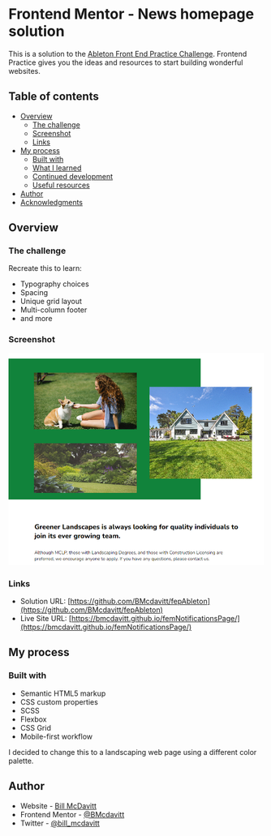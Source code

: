 # Frontend Mentor - News homepage solution

This is a solution to the [Ableton Front End Practice Challenge](https://www.frontendpractice.com/projects/ableton). Frontend Practice gives you the ideas and resources to start building wonderful websites. 
## Table of contents

- [Overview](#overview)
  - [The challenge](#the-challenge)
  - [Screenshot](#screenshot)
  - [Links](#links)
- [My process](#my-process)
  - [Built with](#built-with)
  - [What I learned](#what-i-learned)
  - [Continued development](#continued-development)
  - [Useful resources](#useful-resources)
- [Author](#author)
- [Acknowledgments](#acknowledgments)

## Overview

### The challenge

Recreate this to learn:

 - Typography choices
 - Spacing
 - Unique grid layout
 - Multi-column footer
 - and more

### Screenshot

![](./dist/images/Screenshot.png)


### Links

- Solution URL: [https://github.com/BMcdavitt/fepAbleton](https://github.com/BMcdavitt/fepAbleton)
- Live Site URL: [https://bmcdavitt.github.io/femNotificationsPage/](https://bmcdavitt.github.io/femNotificationsPage/)

## My process

### Built with

- Semantic HTML5 markup
- CSS custom properties
- SCSS
- Flexbox
- CSS Grid
- Mobile-first workflow

I decided to change this to a landscaping web page using a different color palette.

## Author

- Website - [Bill McDavitt](https://bmcdavitt.github.io/homepage/)
- Frontend Mentor - [@BMcdavitt](https://www.frontendmentor.io/profile/BMcdavitt)
- Twitter - [@bill_mcdavitt](https://twitter.com/bill_mcdavitt)
